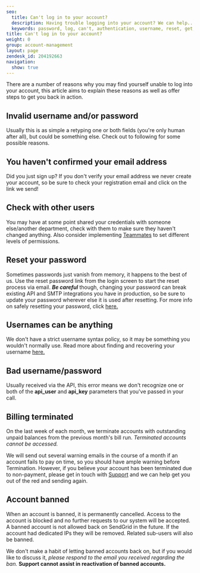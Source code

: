 ```yaml
---
seo:
  title: Can't log in to your account?
  description: Having trouble logging into your account? We can help...
  keywords: password, log, can't, authentication, username, reset, get, failed, user, invalid, account, deactivated, banned, in, terminated, bad username/password, name, won't, 535, 535 Authentication failed&#58; Bad username / password, login, access, denied
title: Can't log in to your account?
weight: 0
group: account-management
layout: page
zendesk_id: 204192663
navigation:
  show: true
---
```


There are a number of reasons why you may find yourself unable to log into your account, this article aims to explain these reasons as well as offer steps to get you back in action.

 

## Invalid username and/or password 	
Usually this is as simple a retyping one or both fields (you're only human after all), but could be something else. Check out to following for some possible reasons.


## You haven't confirmed your email address 	
Did you just sign up? If you don't verify your email address we never create your account, so be sure to check your registration email and click on the link we send!


## Check with other users 	
You may have at some point shared your credentials with someone else/another department, check with them to make sure they haven't changed anything. Also consider implementing [Teammates]({{root_url}}/User_Guide/Settings/teammates.html) to set different levels of permissions. 


## Reset your password 	
Sometimes passwords just vanish from memory, it happens to the best of us. Use the reset password link from the login screen to start the reset process via email. **_Be careful_** though, changing your password can break existing API and SMTP integrations you have in production, so be sure to update your password wherever else it is used after resetting. For more info on safely resetting your password, click [here.](https://sendgrid.com/docs/Classroom/Basics/Account/resetting_your_password_without_breaking_current_integrations.html)

## Usernames can be anything 	
We don't have a strict username syntax policy, so it may be something you wouldn't normally use. Read more about finding and recovering your username [here.](https://sendgrid.com/docs/Classroom/Troubleshooting/Account_Administration/dont_know_your_username.html)
 

## Bad username/password 	
Usually received via the API, this error means we don't recognize one or both of the **api\_user** and **api\_key** parameters that you've passed in your call.


## Billing terminated 	
On the last week of each month, we terminate accounts with outstanding unpaid balances from the previous month's bill run. _Terminated accounts cannot be accessed._

We will send out several warning emails in the course of a month if an account fails to pay on time, so you should have ample warning before Termination. However, if you believe your account has been terminated due to non-payment, please get in touch with [Support](https://support.sendgrid.com) and we can help get you out of the red and sending again.


## Account banned 	
When an account is banned, it is permanently cancelled. Access to the account is blocked and no further requests to our system will be accepted. A banned account is not allowed back on SendGrid in the future. If the account had dedicated IPs they will be removed. Related sub-users will also be banned.

We don't make a habit of letting banned accounts back on, but if you would like to discuss it, _please respond to the email you received regarding the ban._ **Support cannot assist in reactivation of banned accounts.** 
